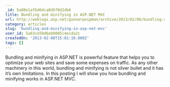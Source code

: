 ```yaml
---
_id: 5a88e1afbd6dca0d5f0d2db6
title: Bundling and minifying in ASP.NET MVC
url: http://weblogs.asp.net/gunnarpeipman/archive/2013/02/06/bundling-and-minifying-in-asp-net-mvc.aspx
category: articles
slug: 'bundling-and-minifying-in-asp-net-mvc'
user_id: 5a83ce59d6eb0005c4ecda2c
createdOn: '2013-02-08T15:01:10.000Z'
tags: []
---
```


Bundling and minifying in ASP.NET is powerful feature that helps you to optimize your web sites and save some expenses on traffic. As any other machinery in this world, bundling and minifying is not silver bullet and it has it’s own limitations. In this posting I will show you how bundling and minifying works in ASP.NET MVC.
